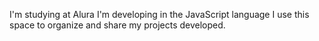 I'm studying at Alura
I'm developing in the JavaScript language
I use this space to organize and share my projects developed.
